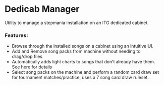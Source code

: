 # Dedicab Manager
Utility to manage a stepmania installation on an ITG dedicated cabinet.

### Features:
* Browse through the installed songs on a cabinet using an intuitive UI.
* Add and Remove song packs from machine without needing to drag/drop files.
* Automatically adds light charts to songs that don't already have them. [See here for details](https://github.com/StefanoFiumara/Stepmania-Lights-Builder)
* Select song packs on the machine and perform a random card draw set for tournament matches/practice, uses a 7 song card draw ruleset.
